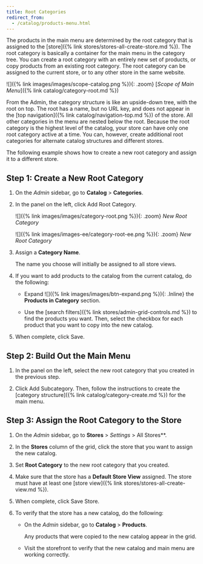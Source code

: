 ```yaml
---
title: Root Categories
redirect_from:
  - /catalog/products-menu.html
---
```


The products in the main menu are determined by the root category that is assigned to the [store]({% link stores/stores-all-create-store.md %}). The root category is basically a container for the main menu in the category tree. You can create a root category with an entirely new set of products, or copy products from an existing root category. The root category can be assigned to the current store, or to any other store in the same website.

![]({% link images/images/scope-catalog.png %}){: .zoom}
[_Scope of Main Menu_]({% link catalog/category-root.md %})

From the Admin, the category structure is like an upside-down tree, with the root on top. The root has a name, but no URL key, and does not appear in the [top navigation]({% link catalog/navigation-top.md %}) of the store. All other categories in the menu are nested below the root. Because the root category is the highest level of the catalog, your store can have only one root category active at a time. You can, however, create additional root categories for alternate catalog structures and different stores.

The following example shows how to create a new root category and assign it to a different store.

## Step 1: Create a New Root Category

1. On the _Admin_ sidebar, go to **Catalog** > **Categories**.

1. In the panel on the left, click <span class="btn">Add Root Category</span>.

    <!--{% if "Default.CE Only" contains site.edition %}-->
    ![]({% link images/images/category-root.png %}){: .zoom}
    _New Root Category_
    <!--{% endif %}-->
    <!--{% if "Default.EE-B2B" contains site.edition %}-->
    ![]({% link images/images-ee/category-root-ee.png %}){: .zoom}
    _New Root Category_
    <!--{% endif %}-->

1. Assign a **Category Name**.

   The name you choose will initially be assigned to all store views.

1. If you want to add products to the catalog from the current catalog, do the following:

   - Expand ![]({% link images/images/btn-expand.png %}){: .Inline} the **Products in Category** section.

   - Use the [search filters]({% link stores/admin-grid-controls.md %}) to find the products you want. Then, select the checkbox for each product that you want to copy into the new catalog.

1. When complete, click <span class="btn">Save</span>.

## Step 2: Build Out the Main Menu

1. In the panel on the left, select the new root category that you created in the previous step.

1. Click <span class="btn">Add Subcategory</span>. Then, follow the instructions to create the [category structure]({% link catalog/category-create.md %}) for the main menu.

## Step 3: Assign the Root Category to the Store

1. On the _Admin_ sidebar, go to **Stores** > _Settings_ > All Stores**.

1. In the **Stores** column of the grid, click the store that you want to assign the new catalog.

1. Set **Root Category** to the new root category that you created.

1. Make sure that the store has a **Default Store View** assigned. The store must have at least one [store view]({% link stores/stores-all-create-view.md %}).

1. When complete, click <span class="btn">Save Store</span>.

1. To verify that the store has a new catalog, do the following:

   - On the _Admin_ sidebar, go to **Catalog** > **Products**.

      Any products that were copied to the new catalog appear in the grid.

   - Visit the storefront to verify that the new catalog and main menu are working correctly.
